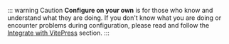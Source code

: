 ::: warning Caution
**Configure on your own** is for those who know and understand what they are doing. If you don't know what you are doing or encounter problems during configuration, please read and follow the [Integrate with VitePress](#integrate-with-vitepress) section.
:::
